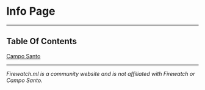 # Info Page 

---

## Table Of Contents

[Campo Santo](/camposanto)

---

*Firewatch.ml is a community website and is not affiliated with Firewatch or Campo Santo.*
